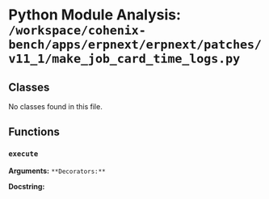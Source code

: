 # Python Module Analysis: `/workspace/cohenix-bench/apps/erpnext/erpnext/patches/v11_1/make_job_card_time_logs.py`

## Classes

No classes found in this file.


## Functions

### `execute`
**Arguments:** ``
**Decorators:** ``

**Docstring:**
```

```

